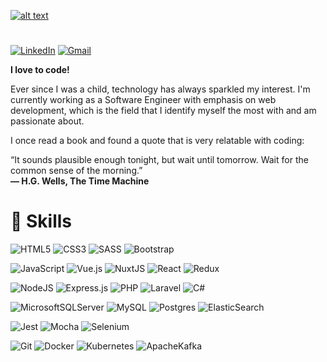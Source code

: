 [![alt text](https://i.imgur.com/UqLi5jK.png)](https://in.linkedin.com/in/gustavosmanc)

#

[![LinkedIn](https://img.shields.io/badge/Gustavo%20Mancuzo-392560?style=for-the-badge&logo=linkedin&logoColor=white)](https://in.linkedin.com/in/gustavosmanc)
[![Gmail](https://img.shields.io/badge/gustavosmanc@gmail.com-392560?style=for-the-badge&logo=gmail&logoColor=white&link=mailto:gustavosmanc@gmail.com)](mailto:gustavosmanc@gmail.com)

**I love to code!**

Ever since I was a child, technology has always sparkled my interest. I'm currently working as a Software Engineer with emphasis on web development, which is the field that I identify myself the most with and am passionate about.

I once read a book and found a quote that is very relatable with coding:

“It sounds plausible enough tonight, but wait until tomorrow. Wait for the common sense of the morning.”<br>
**― H.G. Wells, The Time Machine**


# 🚀 Skills

![HTML5](https://img.shields.io/badge/html5-392560.svg?style=for-the-badge&logo=html5&logoColor=white)
![CSS3](https://img.shields.io/badge/css3-392560.svg?style=for-the-badge&logo=css3&logoColor=white)
![SASS](https://img.shields.io/badge/SASS-392560.svg?style=for-the-badge&logo=SASS&logoColor=white)
![Bootstrap](https://img.shields.io/badge/bootstrap-392560.svg?style=for-the-badge&logo=bootstrap&logoColor=white)

![JavaScript](https://img.shields.io/badge/javascript-392560.svg?style=for-the-badge&logo=javascript&logoColor=white)
![Vue.js](https://img.shields.io/badge/vuejs-392560.svg?style=for-the-badge&logo=vuedotjs&logoColor=white)
![NuxtJS](https://img.shields.io/badge/Nuxt-392560?style=for-the-badge&logo=nuxt.js&logoColor=white)
![React](https://img.shields.io/badge/react-392560.svg?style=for-the-badge&logo=react&logoColor=white)
![Redux](https://img.shields.io/badge/redux-392560.svg?style=for-the-badge&logo=redux&logoColor=white)

![NodeJS](https://img.shields.io/badge/node.js-392560?style=for-the-badge&logo=node.js&logoColor=white)
![Express.js](https://img.shields.io/badge/express.js-392560.svg?style=for-the-badge&logo=express&logoColor=white)
![PHP](https://img.shields.io/badge/php-392560.svg?style=for-the-badge&logo=php&logoColor=white)
![Laravel](https://img.shields.io/badge/laravel-392560.svg?style=for-the-badge&logo=laravel&logoColor=white)
![C#](https://img.shields.io/badge/c%23-392560.svg?style=for-the-badge&logo=c-sharp&logoColor=white)

![MicrosoftSQLServer](https://img.shields.io/badge/Microsoft%20SQL%20Sever-392560?style=for-the-badge&logo=microsoft%20sql%20server&logoColor=white)
![MySQL](https://img.shields.io/badge/mysql-392560.svg?style=for-the-badge&logo=mysql&logoColor=white)
![Postgres](https://img.shields.io/badge/postgres-392560.svg?style=for-the-badge&logo=postgresql&logoColor=white)
![ElasticSearch](https://img.shields.io/badge/-ElasticSearch-392560?style=for-the-badge&logo=elasticsearch)

![Jest](https://img.shields.io/badge/-jest-392560?style=for-the-badge&logo=jest&logoColor=white)
![Mocha](https://img.shields.io/badge/-mocha-392560?style=for-the-badge&logo=mocha&logoColor=white)
![Selenium](https://img.shields.io/badge/Selenium-392560?style=for-the-badge&logo=Selenium&logoColor=white)

![Git](https://img.shields.io/badge/git-392560.svg?style=for-the-badge&logo=git&logoColor=white)
![Docker](https://img.shields.io/badge/docker-392560.svg?style=for-the-badge&logo=docker&logoColor=white)
![Kubernetes](https://img.shields.io/badge/kubernetes-392560.svg?style=for-the-badge&logo=kubernetes&logoColor=white)
![ApacheKafka](https://img.shields.io/badge/Apache_Kafka-392560?style=for-the-badge&logo=apache-kafka&logoColor=white)
